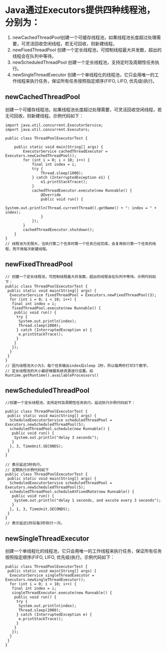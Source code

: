 # Java通过Executors提供四种线程池，分别为：
1. newCachedThreadPool创建一个可缓存线程池，如果线程池长度超过处理需要，可灵活回收空闲线程，若无可回收，则新建线程。
2. newFixedThreadPool 创建一个定长线程池，可控制线程最大并发数，超出的线程会在队列中等待。
3. newScheduledThreadPool 创建一个定长线程池，支持定时及周期性任务执行。
4. newSingleThreadExecutor 创建一个单线程化的线程池，它只会用唯一的工作线程来执行任务，保证所有任务按照指定顺序(FIFO, LIFO, 优先级)执行。

## newCachedThreadPool
创建一个可缓存线程池，如果线程池长度超过处理需要，可灵活回收空闲线程，若无可回收，则新建线程。示例代码如下：
```
import java.util.concurrent.ExecutorService;
import java.util.concurrent.Executors;
 
public class ThreadPoolExecutorTest {
 
	public static void main(String[] args) {
		ExecutorService cachedThreadExecutor = Executors.newCachedThreadPool();
		for (int i = 0; i < 10; i++) {
			final int index = i;
			try {
				Thread.sleep(1000);
			} catch (InterruptedException e1) {
				e1.printStackTrace();
			}
			cachedThreadExecutor.execute(new Runnable() {
				@Override
				public void run() {
					System.out.println(Thread.currentThread().getName() + ": index = " + index);
				}
			});
		}
		cachedThreadExecutor.shutdown();	
	}
}
// 线程池为无限大，当执行第二个任务时第一个任务已经完成，会复用执行第一个任务的线程，而不用每次新建线程。
 ```
## newFixedThreadPool
```
// 创建一个定长线程池，可控制线程最大并发数，超出的线程会在队列中等待。示例代码如下：
public class ThreadPoolExecutorTest { 
 public static void main(String[] args) { 
  ExecutorService fixedThreadPool = Executors.newFixedThreadPool(3); 
  for (int i = 0; i < 10; i++) { 
   final int index = i; 
   fixedThreadPool.execute(new Runnable() { 
    public void run() { 
     try { 
      System.out.println(index); 
      Thread.sleep(2000); 
     } catch (InterruptedException e) { 
      e.printStackTrace(); 
     } 
    } 
   }); 
  } 
 } 
} 
// 因为线程池大小为3，每个任务输出index后sleep 2秒，所以每两秒打印3个数字。
// 定长线程池的大小最好根据系统资源进行设置。如Runtime.getRuntime().availableProcessors()
```

##  newScheduledThreadPool
```
//创建一个定长线程池，支持定时及周期性任务执行。延迟执行示例代码如下：

public class ThreadPoolExecutorTest { 
 public static void main(String[] args) { 
  ScheduledExecutorService scheduledThreadPool = Executors.newScheduledThreadPool(5); 
  scheduledThreadPool.schedule(new Runnable() { 
   public void run() { 
    System.out.println("delay 3 seconds"); 
   } 
  }, 3, TimeUnit.SECONDS); 
 } 
} 

// 表示延迟3秒执行。
// 定期执行示例代码如下
public class ThreadPoolExecutorTest { 
 public static void main(String[] args) { 
  ScheduledExecutorService scheduledThreadPool = Executors.newScheduledThreadPool(5); 
  scheduledThreadPool.scheduleAtFixedRate(new Runnable() { 
   public void run() { 
    System.out.println("delay 1 seconds, and excute every 3 seconds"); 
   } 
  }, 1, 3, TimeUnit.SECONDS); 
 } 
} 
// 表示延迟1秒后每3秒执行一次。
```

## newSingleThreadExecutor
创建一个单线程化的线程池，它只会用唯一的工作线程来执行任务，保证所有任务按照指定顺序(FIFO, LIFO, 优先级)执行。示例代码如下：

```
public class ThreadPoolExecutorTest { 
 public static void main(String[] args) { 
  ExecutorService singleThreadExecutor = Executors.newSingleThreadExecutor(); 
  for (int i = 0; i < 10; i++) { 
   final int index = i; 
   singleThreadExecutor.execute(new Runnable() { 
    public void run() { 
     try { 
      System.out.println(index); 
      Thread.sleep(2000); 
     } catch (InterruptedException e) { 
      e.printStackTrace(); 
     } 
    } 
   }); 
  } 
 } 
} 
```
